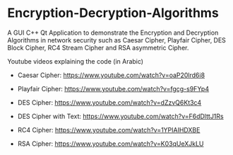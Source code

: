 # Encryption-Decryption-Algorithms
A GUI C++ Qt Application to demonstrate the Encryption and Decryption Algorithms in network security such as Caesar Cipher, Playfair Cipher, DES Block Cipher, RC4 Stream Cipher and RSA asymmetric Cipher.

Youtube videos explaining the code (in Arabic)
- Caesar Cipher: 
	https://www.youtube.com/watch?v=oaP20lrd6i8

- Playfair Cipher: 
	https://www.youtube.com/watch?v=fgcg-s9FYp4

- DES Cipher: 
	https://www.youtube.com/watch?v=dZzvQ6Kt3c4

- DES Cipher with Text: 
	https://www.youtube.com/watch?v=F6dDlttJ1Rs

- RC4 Cipher: 
	https://www.youtube.com/watch?v=1YPIAIHDXBE

- RSA Cipher: 
	https://www.youtube.com/watch?v=K03qUeXJkLU
